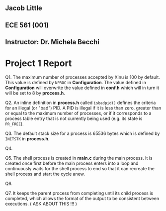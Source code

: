 ## Jacob Little

## ECE 561 (001)

## Instructor: Dr. Michela Becchi

# Project 1 Report

Q1. The maximum number of processes accepted by Xinu is 100 by default. This value is defined by `NPROC` in **Configuration**. The value defined in **Configuration** will overwrite the value defined in **conf.h** which will in turn it will be set to 8 by **process.h**.

Q2. An inline definition in **process.h** called `isbadpid()` defines the criteria for an illegal (or "bad") PID. A PID is illegal if it is less than zero, greater than or equal to the maximum number of processes, or if it corresponds to a process table entry that is not currently being used (e.g. its state is `PR_FREE`).

Q3. The default stack size for a process is 65536 bytes which is defined by `INITSTK` in **process.h**.

Q4.

Q5. The shell process is created in **main.c** during the main process. It is created once first before the main process enters into a loop and continuously waits for the shell process to end so that it can recreate the shell process and start the cycle anew.

Q6. 

Q7. It keeps the parent process from completing until its child process is completed, which allows the format of the output to be consistent between executions. ( ASK ABOUT THIS !!! )